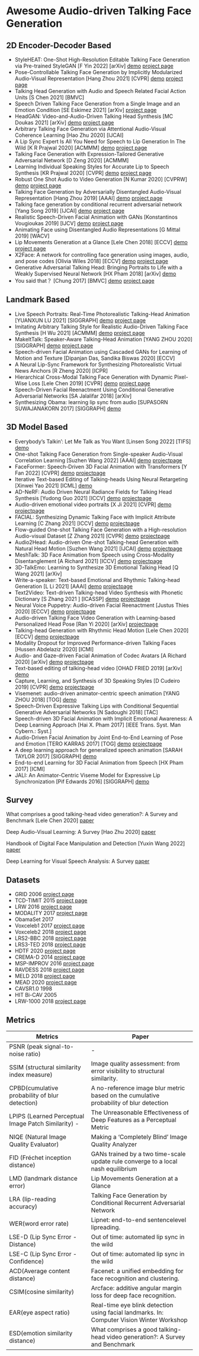 # Awesome Audio-driven Talking Face Generation

## 2D Encoder-Decoder Based

- StyleHEAT: One-Shot High-Resolution Editable Talking Face Generation via Pre-trained StyleGAN [F Yin 2022] [arXiv] [demo](https://feiiyin.github.io/StyleHEAT/) [project page](https://feiiyin.github.io/StyleHEAT/)
- Pose-Controllable Talking Face Generation by Implicitly Modularized Audio-Visual Representation [Hang Zhou 2021] [CVPR] [demo](https://www.youtube.com/watch?v=lNQQHIggnUg) [project page](https://github.com/Hangz-nju-cuhk/Talking-Face_PC-AVS)
- Talking Head Generation with Audio and Speech Related Facial Action Units [S Chen 2021]  [BMVC]
- Speech Driven Talking Face Generation from a Single Image and an Emotion Condition [SE Eskimez 2021] [arXiv] [project page](https://github.com/eeskimez/emotalkingface)
- HeadGAN: Video-and-Audio-Driven Talking Head Synthesis [MC Doukas 2021] [arXiv] [demo](https://crossminds.ai/video/headgan-video-and-audio-driven-talking-head-synthesis-6062842b40ac1ab106a4849e/) [project page]()
- Arbitrary Talking Face Generation via Attentional Audio-Visual Coherence Learning [Hao Zhu 2020] [IJCAI]
- A Lip Sync Expert Is All You Need for Speech to Lip Generation In The Wild [K R Prajwal 2020] [ACMMM] [demo](https://crossminds.ai/video/a-lip-sync-expert-is-all-you-need-for-speech-to-lip-generation-in-the-wild-5fecb0d974cbe5b2a4175b62/) [project page](https://github.com/Rudrabha/Wav2Lip)
- Talking Face Generation with Expression-Tailored Generative Adversarial Network [D Zeng 2020] [ACMMM]
- Learning Individual Speaking Styles for Accurate Lip to Speech Synthesis [KR Prajwal 2020] [CVPR] [demo](https://www.youtube.com/watch?v=HziA-jmlk_4) [project page](https://github.com/Rudrabha/Lip2Wav)
- Robust One Shot Audio to Video Generation [N Kumar 2020] [CVPRW] [demo](https://www.facebook.com/wdeepvision2020/videos/925563794582962/) [project page]()
- Talking Face Generation by Adversarially Disentangled Audio-Visual Representation [Hang Zhou 2019] [AAAI] [demo](https://www.youtube.com/watch?v=-J2zANwdjcQ) [project page](https://github.com/Hangz-nju-cuhk/Talking-Face-Generation-DAVS)
- Talking face generation by conditional recurrent adversarial network [Yang Song 2019] [IJCAI] [demo](https://www.youtube.com/watch?v=Sr4smQo5BAQ) [project page](https://github.com/susanqq/Talking_Face_Generation)
- Realistic Speech-Driven Facial Animation with GANs [Konstantinos Vougioukas 2019]  [IJCV] [demo](https://sites.google.com/view/facial-animation) [project page](https://github.com/DinoMan/speech-driven-animation)
- Animating Face using Disentangled Audio Representations [G Mittal 2019] [WACV]
- Lip Movements Generation at a Glance [Lele Chen 2018] [ECCV] [demo](https://www.youtube.com/watch?v=7IX_sIL5v0c) [project page](https://github.com/lelechen63/3d_gan)
- X2Face: A network for controlling face generation using images, audio, and pose codes [Olivia Wiles 2018] [ECCV] [demo](https://www.youtube.com/watch?v=q6dt-2izYM4) [project page](https://github.com/oawiles/X2Face)
- Generative Adversarial Talking Head: Bringing Portraits to Life with a Weakly Supervised Neural Network [HX Pham 2018] [arXiv]  [demo](https://www.youtube.com/watch?v=Zr9MlAazPpo)
- You said that？ [Chung 2017] [BMVC]  [demo](https://www.youtube.com/watch?v=lXhkxjSJ6p8) [project page](https://github.com/joonson/yousaidthat)



## Landmark Based

- Live Speech Portraits: Real-Time Photorealistic Talking-Head Animation [YUANXUN LU 2021] [SIGGRAPH] [demo](https://replicate.com/yuanxunlu/livespeechportraits) [project page](https://github.com/YuanxunLu/LiveSpeechPortraits)
- Imitating Arbitrary Talking Style for Realistic Audio-Driven Talking Face Synthesis [H Wu 2021] [ACMMM] [demo](https://github.com/wuhaozhe/style_avatar) [project page](https://github.com/wuhaozhe/style_avatar)
- MakeItTalk: Speaker-Aware Talking-Head Animation [YANG ZHOU 2020] [SIGGRAPH] [demo](https://www.youtube.com/watch?v=vUMGKASgbf8&) [project page](https://github.com/yzhou359/MakeItTalk)
- Speech-driven Facial Animation using Cascaded GANs for Learning of Motion and Texture  [Dipanjan Das, Sandika Biswas 2020]  [ECCV]
- A Neural Lip-Sync Framework for Synthesizing Photorealistic Virtual News Anchors [R Zheng 2020]  [ICPR]
- Hierarchical Cross-Modal Talking Face Generation with Dynamic Pixel-Wise Loss [Lele Chen 2019] [CVPR] [demo](https://www.youtube.com/watch?v=eH7h_bDRX2Q&t=50s) [project page](https://github.com/lelechen63/ATVGnet)
- Speech-Driven Facial Reenactment Using Conditional Generative Adversarial Networks [SA Jalalifar 2018] [arXiv]
- Synthesizing Obama: learning lip sync from audio [SUPASORN SUWAJANAKORN 2017] [SIGGRAPH] [demo](https://www.youtube.com/watch?v=9Yq67CjDqvw) 



## 3D Model Based

- Everybody’s Talkin’: Let Me Talk as You Want [Linsen Song 2022]  [TIFS]  [demo](https://www.youtube.com/watch?v=tNPuAnvijQk) 
- One-shot Talking Face Generation from Single-speaker Audio-Visual Correlation Learning [Suzhen Wang 2022]  [AAAI]  [demo](https://www.youtube.com/watch?v=HHj-XCXXePY) [projectpage](https://github.com/FuxiVirtualHuman/AAAI22-one-shot-talking-face)
- FaceFormer: Speech-Driven 3D Facial Animation with Transformers [Y Fan 2022]  [CVPR]  [demo](https://www.youtube.com/watch?v=NYms53uf9YY) [projectpage](https://github.com/EvelynFan/FaceFormer)
- Iterative Text-based Editing of Talking-heads Using Neural Retargeting [Xinwei Yao 2021]  [ICML]  [demo](https://www.youtube.com/watch?v=oo4tB0f6uqQ) 
- AD-NeRF: Audio Driven Neural Radiance Fields for Talking Head Synthesis [Yudong Guo 2021]  [ICCV]  [demo](https://www.youtube.com/watch?v=TQO2EBYXLyU) [projectpage](https://github.com/YudongGuo/AD-NeRF)
- Audio-driven emotional video portraits [X Ji 2021]  [CVPR]  [demo](https://www.youtube.com/watch?v=o6LQfLkizbw) [projectpage](https://github.com/jixinya/EVP)
- FACIAL: Synthesizing Dynamic Talking Face with Implicit Attribute Learning [C Zhang 2021]  [ICCV]  [demo](https://www.youtube.com/watch?v=hl9ek3bUV1E) [projectpage](https://github.com/zhangchenxu528/FACIAL)
- Flow-guided One-shot Talking Face Generation with a High-resolution Audio-visual Dataset [Z Zhang 2021]  [CVPR]  [demo](https://www.youtube.com/watch?v=uJdBgWYBTww) [projectpage](https://github.com/MRzzm/HDTF)
- Audio2Head: Audio-driven One-shot Talking-head Generation with Natural Head Motion [Suzhen Wang 2021]  [IJCAI]  [demo](https://www.youtube.com/watch?v=xvcBJ29l8rA) [projectpage](https://github.com/wangsuzhen/Audio2Head)
- MeshTalk: 3D Face Animation from Speech using Cross-Modality Disentanglement [A Richard 2021]  [ICCV]  [demo](https://www.facebook.com/MetaResearch/videos/251508987094387/) [projectpage](https://github.com/facebookresearch/meshtalk)
- 3D-TalkEmo: Learning to Synthesize 3D Emotional Talking Head [Q Wang 2021]  [arXiv]  
- Write-a-speaker: Text-based Emotional and Rhythmic Talking-head Generation [L Li 2021]  [AAAI]  [demo](https://www.youtube.com/watch?v=weHA6LHv-Ew) [projectpage](https://github.com/FuxiVirtualHuman/Write-a-Speaker)
- Text2Video: Text-driven Talking-head Video Synthesis with Phonetic Dictionary [S Zhang 2021 ]  [ICASSP]  [demo](https://twitter.com/_akhaliq/status/1389054381182570497) [projectpage](https://github.com/sibozhang/Text2Video)
- Neural Voice Puppetry: Audio-driven Facial Reenactment [Justus Thies 2020]  [ECCV]  [demo](https://www.youtube.com/watch?v=s74_yQiJMXA) [projectpage](https://github.com/miu200521358/NeuralVoicePuppetryMMD)
- Audio-driven Talking Face Video Generation with Learning-based Personalized Head Pose [Ran Yi 2020]  [arXiv]   [projectpage](https://github.com/yiranran/Audio-driven-TalkingFace-HeadPose)
- Talking-head Generation with Rhythmic Head Motion [Lele Chen 2020]  [ECCV]  [demo](https://www.youtube.com/watch?v=kToSgSFoRz8) [projectpage](https://github.com/lelechen63/Talking-head-Generation-with-Rhythmic-Head-Motion)
- Modality Dropout for Improved Performance-driven Talking Faces [‎Hussen Abdelaziz 2020]  [ICMI]  
- Audio- and Gaze-driven Facial Animation of Codec Avatars [A Richard 2020]  [arXiv]  [demo](https://www.youtube.com/watch?v=1nZjW_xoCDQ) [projectpage](https://research.facebook.com/videos/audio-and-gaze-driven-facial-animation-of-codec-avatars/)
- Text-based editing of talking-head video [OHAD FRIED 2019]  [arXiv]  [demo](https://www.youtube.com/watch?v=0ybLCfVeFL4) 
- Capture, Learning, and Synthesis of 3D Speaking Styles [D Cudeiro 2019]  [CVPR]  [demo](https://www.youtube.com/watch?v=XceCxf_GyW4) [projectpage](https://github.com/TimoBolkart/voca)
- Visemenet: audio-driven animator-centric speech animation [YANG ZHOU 2018]  [TOG]  [demo](https://www.youtube.com/watch?v=kk2EnyMD3mo) 
- Speech-Driven Expressive Talking Lips with Conditional Sequential Generative Adversarial Networks [N Sadoughi 2018]  [TAC]  
- Speech-driven 3D Facial Animation with Implicit Emotional Awareness: A Deep Learning Approach [Hai X. Pham 2017]  [IEEE Trans. Syst. Man Cybern.: Syst.]  
- Audio-Driven Facial Animation by Joint End-to-End Learning of Pose and Emotion [TERO KARRAS 2017]  [TOG]  [demo](https://www.youtube.com/watch?v=lDzrfdpGqw4&t) [projectpage](https://research.nvidia.com/publication/2017-07_audio-driven-facial-animation-joint-end-end-learning-pose-and-emotion)
- A deep learning approach for generalized speech animation [SARAH TAYLOR 2017]  [SIGGRAPH]  [demo](https://www.youtube.com/watch?v=GwV1n8v_bpA) 
- End-to-end Learning for 3D Facial Animation from Speech [HX Pham 2017]  [ICMI]  
- JALI: An Animator-Centric Viseme Model for Expressive Lip Synchronization [Pif Edwards 2016]  [SIGGRAPH]  [demo](https://www.youtube.com/watch?v=vniMsN53ZPI) 





## Survey

What comprises a good talking-head video generation?: A Survey and Benchmark [Lele Chen 2020]  [paper](https://arxiv.org/abs/2005.03201)

Deep Audio-Visual Learning: A Survey [Hao Zhu 2020] [paper](https://arxiv.org/abs/2001.04758)

Handbook of Digital Face Manipulation and Detection [Yuxin Wang 2022] [paper](https://library.oapen.org/bitstream/handle/20.500.12657/52835/978-3-030-87664-7.pdf?sequence=1)

Deep Learning for Visual Speech Analysis: A Survey [paper](https://arxiv.org/abs/2205.10839)



## Datasets

- GRID 2006 [project page](http://spandh.dcs.shef.ac.uk/avlombard/)
- TCD-TIMIT 2015 [project page](https://sigmedia.tcd.ie/)
- LRW 2016 [project page](https://www.robots.ox.ac.uk/~vgg/data/lip_reading/lrw1.html)
- MODALITY 2017 [project page](http://www.modality-corpus.org/)
- ObamaSet 2017
- Voxceleb1 2017 [project page](https://www.robots.ox.ac.uk/~vgg/data/voxceleb/)
- Voxceleb2 2018 [project page](https://www.robots.ox.ac.uk/~vgg/data/voxceleb2/)
- LRS2-BBC 2018 [project page](https://www.robots.ox.ac.uk/~vgg/data/lip_reading/lrs2.html)
- LRS3-TED 2018 [project page](https://www.robots.ox.ac.uk/~vgg/data/lip_reading/lrs3.html)
- HDTF 2020 [project page](https://github.com/MRzzm/HDTF)
- CREMA-D 2014 [project page](https://github.com/CheyneyComputerScience/CREMA-D)
- MSP-IMPROV 2016 [project page](https://ecs.utdallas.edu/research/researchlabs/msp-lab/MSP-Improv.html)
- RAVDESS 2018 [project page](https://sites.psychlabs.ryerson.ca/smartlab/resources/speech-song-database-ravdess/)
- MELD 2018 [project page](https://affective-meld.github.io/)
- MEAD 2020 [project page](https://wywu.github.io/projects/MEAD/MEAD.html)
- CAVSR1.0 1998 
- HIT Bi-CAV 2005 
- LRW-1000 2018 [project page](https://github.com/VIPL-Audio-Visual-Speech-Understanding/Lipreading-DenseNet3D)



## Metrics

| Metrics                                              | Paper                                                        |
| ---------------------------------------------------- | ------------------------------------------------------------ |
| PSNR (peak signal-to-noise  ratio)                   | -                                                            |
| SSIM (structural similarity  index measure)          | Image quality  assessment: from error visibility to structural similarity. |
| CPBD(cumulative probability of  blur detection)      | A no-reference image  blur metric based on the cumulative probability of blur detection |
| LPIPS (Learned Perceptual  Image Patch Similarity) - | The Unreasonable Effectiveness of Deep Features as  a Perceptual Metric |
| NIQE (Natural Image Quality  Evaluator)              | Making a ‘Completely  Blind’ Image Quality Analyzer          |
| FID (Fréchet inception  distance)                    | GANs trained by a two  time-scale update rule converge to a local nash equilibrium |
| LMD (landmark distance error)                        | Lip Movements Generation at a Glance                         |
| LRA (lip-reading  accuracy)                          | Talking Face Generation by Conditional Recurrent  Adversarial Network |
| WER(word error rate)                                 | Lipnet: end-to-end sentencelevel lipreading.                 |
| LSE-D (Lip Sync Error -  Distance)                   | Out of time: automated lip sync in the wild                  |
| LSE-C (Lip Sync Error -  Confidence)                 | Out of time: automated lip sync in the wild                  |
| ACD(Average  content distance)                       | Facenet: a unified embedding for face recognition  and clustering. |
| CSIM(cosine similarity)                              | Arcface: additive angular margin loss for deep face  recognition. |
| EAR(eye aspect ratio)                                | Real-time eye blink  detection using facial landmarks. In: Computer Vision Winter Workshop |
| ESD(emotion similarity  distance)                    | What comprises a good talking-head video  generation?: A Survey and Benchmark |
